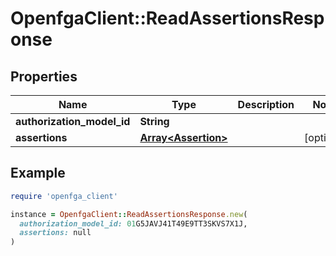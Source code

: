 # OpenfgaClient::ReadAssertionsResponse

## Properties

| Name | Type | Description | Notes |
| ---- | ---- | ----------- | ----- |
| **authorization_model_id** | **String** |  |  |
| **assertions** | [**Array&lt;Assertion&gt;**](Assertion.md) |  | [optional] |

## Example

```ruby
require 'openfga_client'

instance = OpenfgaClient::ReadAssertionsResponse.new(
  authorization_model_id: 01G5JAVJ41T49E9TT3SKVS7X1J,
  assertions: null
)
```

